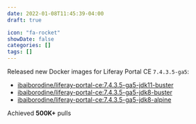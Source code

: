 ```yaml
---
date: 2022-01-08T11:45:39-04:00
draft: true

icon: "fa-rocket"
showDate: false
categories: []
tags: []
---
```


Released new Docker images for Liferay Portal CE `7.4.3.5-ga5`:
- [ibaiborodine/liferay-portal-ce:7.4.3.5-ga5-jdk11-buster](https://hub.docker.com/layers/ibaiborodine/liferay-portal-ce/7.4.3.5-ga5-jdk11-buster/images/sha256-02387a5d17179a587d204d0c762704b62bbf834960397da8acd2a9d4bca34dca?context=repo)
- [ibaiborodine/liferay-portal-ce:7.4.3.5-ga5-jdk8-buster](https://hub.docker.com/layers/185936439/ibaiborodine/liferay-portal-ce/7.4.3.5-ga5-jdk8-buster/images/sha256-77e7a1e95c8e96b444d9073653b22afea2102cc3a41f3c0b9eedc4a908424af1?context=repo)
- [ibaiborodine/liferay-portal-ce:7.4.3.5-ga5-jdk8-alpine](https://hub.docker.com/layers/185936112/ibaiborodine/liferay-portal-ce/7.4.3.5-ga5-jdk8-alpine/images/sha256-e62adec3972ee541564f2161581d2cd1898da4673310446a61e542412f7c62aa?context=repo)

Achieved **500K+** pulls

